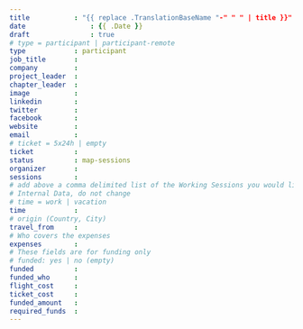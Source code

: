 ```yaml
---
title           : "{{ replace .TranslationBaseName "-" " " | title }}"
date		        : {{ .Date }}
draft		        : true
# type = participant | participant-remote
type            : participant
job_title       :
company         :
project_leader  :
chapter_leader  :
image           :
linkedin        :
twitter         :
facebook        :
website         :
email           :
# ticket = 5x24h | empty
ticket          :
status          : map-sessions
organizer       :
sessions        :
# add above a comma delimited list of the Working Sessions you would like to attend (use the session's title)
# Internal Data, do not change
# time = work | vacation
time            :
# origin (Country, City)
travel_from     :
# Who covers the expenses
expenses        :
# These fields are for funding only
# funded: yes | no (empty)
funded          :
funded_who      :
flight_cost     :
ticket_cost     :
funded_amount   :
required_funds  :
---
```


<!-- put more details about participant here -->
